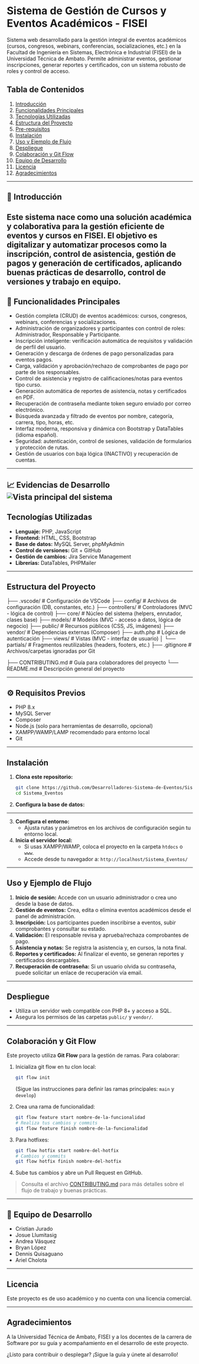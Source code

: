 # Sistema de Gestión de Cursos y Eventos Académicos - FISEI
Sistema web desarrollado para la gestión integral de eventos académicos (cursos, congresos, webinars, conferencias, socializaciones, etc.) en la Facultad de Ingeniería en Sistemas, Electrónica e Industrial (FISEI) de la Universidad Técnica de Ambato. Permite administrar eventos, gestionar inscripciones, generar reportes y certificados, con un sistema robusto de roles y control de acceso.
## Tabla de Contenidos
1. [Introducción](#introducción-general)
2. [Funcionalidades Principales](#funcionalidades-principales)
3. [Tecnologías Utilizadas](#tecnologías-utilizadas)
4. [Estructura del Proyecto](#estructura-del-proyecto)
5. [Pre-requisitos](#pre-requisitos)
6. [Instalación](#instalación)
7. [Uso y Ejemplo de Flujo](#uso-y-ejemplo-de-flujo)
8. [Despliegue](#despliegue)
9. [Colaboración y Git Flow](#colaboración-y-git-flow)
10. [Equipo de Desarrollo](#autores)
11. [Licencia](#licencia)
12. [Agradecimientos](#agradecimientos)

---

## 📝 Introducción
Este sistema nace como una solución académica y colaborativa para la gestión eficiente de eventos y cursos en FISEI. El objetivo es digitalizar y automatizar procesos como la inscripción, control de asistencia, gestión de pagos y generación de certificados, aplicando buenas prácticas de desarrollo, control de versiones y trabajo en equipo.
---

## 🚀 Funcionalidades Principales

- Gestión completa (CRUD) de eventos académicos: cursos, congresos, webinars, conferencias y socializaciones.
- Administración de organizadores y participantes con control de roles: Administrador, Responsable y Participante.
- Inscripción inteligente: verificación automática de requisitos y validación de perfil del usuario.
- Generación y descarga de órdenes de pago personalizadas para eventos pagos.
- Carga, validación y aprobación/rechazo de comprobantes de pago por parte de los responsables.
- Control de asistencia y registro de calificaciones/notas para eventos tipo curso.
- Generación automática de reportes de asistencia, notas y certificados en PDF.
- Recuperación de contraseña mediante token seguro enviado por correo electrónico.
- Búsqueda avanzada y filtrado de eventos por nombre, categoría, carrera, tipo, horas, etc.
- Interfaz moderna, responsiva y dinámica con Bootstrap y DataTables (idioma español).
- Seguridad: autenticación, control de sesiones, validación de formularios y protección de rutas.
- Gestión de usuarios con baja lógica (INACTIVO) y recuperación de cuentas.
---

📈 Evidencias de Desarrollo
![Vista principal del sistema](./public/img/Evidencia.png)
---

## Tecnologías Utilizadas
- **Lenguaje:** PHP, JavaScript
- **Frontend:** HTML, CSS, Bootstrap
- **Base de datos:** MySQL Server, phpMyAdmin
- **Control de versiones:** Git + GitHub
- **Gestión de cambios:** Jira Service Management
- **Librerías:** DataTables, PHPMailer

---

## Estructura del Proyecto


├── .vscode/                # Configuración de VSCode
├── config/                 # Archivos de configuración (DB, constantes, etc.)
├── controllers/            # Controladores (MVC - lógica de control)
├── core/                   # Núcleo del sistema (helpers, enrutador, clases base)
├── models/                 # Modelos (MVC - acceso a datos, lógica de negocio)
├── public/                 # Recursos públicos (CSS, JS, imágenes)
    ├── vendor/                 # Dependencias externas (Composer)
        ├── auth.php                # Lógica de autenticación
├── views/                  # Vistas (MVC - interfaz de usuario)
│   └── partials/           # Fragmentos reutilizables (headers, footers, etc.)
├── .gitignore              # Archivos/carpetas ignoradas por Git

├── CONTRIBUTING.md         # Guía para colaboradores del proyecto
└── README.md               # Descripción general del proyecto

---

## ⚙️ Requisitos Previos
- PHP 8.x
- MySQL Server
- Composer
- Node.js (solo para herramientas de desarrollo, opcional)
- XAMPP/WAMP/LAMP recomendado para entorno local
- Git


---

## Instalación

1. **Clona este repositorio:**
   ```bash
   git clone https://github.com/Desarrolladores-Sistema-de-Eventos/Sistema_Eventos.git
   cd Sistema_Eventos
   ```

2. **Configura la base de datos:**
 ---

3. **Configura el entorno:**
   - Ajusta rutas y parámetros en los archivos de configuración según tu entorno local.
4. **Inicia el servidor local:**
   - Si usas XAMPP/WAMP, coloca el proyecto en la carpeta `htdocs` o `www`.
   - Accede desde tu navegador a: `http://localhost/Sistema_Eventos/`

---

## Uso y Ejemplo de Flujo

1. **Inicio de sesión:** Accede con un usuario administrador o crea uno desde la base de datos.
2. **Gestión de eventos:** Crea, edita o elimina eventos académicos desde el panel de administración.
3. **Inscripción:** Los participantes pueden inscribirse a eventos, subir comprobantes y consultar su estado.
4. **Validación:** El responsable revisa y aprueba/rechaza comprobantes de pago.
5. **Asistencia y notas:** Se registra la asistencia y, en cursos, la nota final.
6. **Reportes y certificados:** Al finalizar el evento, se generan reportes y certificados descargables.
7. **Recuperación de contraseña:** Si un usuario olvida su contraseña, puede solicitar un enlace de recuperación vía email.



---

## Despliegue

- Utiliza un servidor web compatible con PHP 8+ y acceso a SQL.
- Asegura los permisos de las carpetas `public/` y `vendor/`.

---

## Colaboración y Git Flow

Este proyecto utiliza **Git Flow** para la gestión de ramas. Para colaborar:

1. Inicializa git flow en tu clon local:
   ```bash
   git flow init
   ```
   (Sigue las instrucciones para definir las ramas principales: `main` y `develop`)

2. Crea una rama de funcionalidad:
   ```bash
   git flow feature start nombre-de-la-funcionalidad
   # Realiza tus cambios y commits
   git flow feature finish nombre-de-la-funcionalidad
   ```

3. Para hotfixes:
   ```bash
   git flow hotfix start nombre-del-hotfix
   # Cambios y commits
   git flow hotfix finish nombre-del-hotfix
   ```

4. Sube tus cambios y abre un Pull Request en GitHub.

> Consulta el archivo [CONTRIBUTING.md](CONTRIBUTING.md) para más detalles sobre el flujo de trabajo y buenas prácticas.

---

## 👥 Equipo de Desarrollo

- Cristian Jurado
- Josue Llumitasig
- Andrea Vásquez
- Bryan López
- Dennis Quisaguano
- Ariel Cholota

---

## Licencia
Este proyecto es de uso académico y no cuenta con una licencia comercial.

---

## Agradecimientos
A la Universidad Técnica de Ambato, FISEI y a los docentes de la carrera de Software por su guía y acompañamiento en el desarrollo de este proyecto.

¿Listo para contribuir o desplegar? ¡Sigue la guía y únete al desarrollo!
